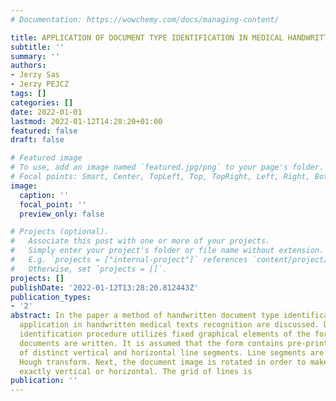 ```yaml
---
# Documentation: https://wowchemy.com/docs/managing-content/

title: APPLICATION OF DOCUMENT TYPE IDENTIFICATION IN MEDICAL HANDWRITTEN TEXTS RECOGNITION
subtitle: ''
summary: ''
authors:
- Jerzy Sas
- Jerzy PEJCZ
tags: []
categories: []
date: 2022-01-01
lastmod: 2022-01-12T14:28:20+01:00
featured: false
draft: false

# Featured image
# To use, add an image named `featured.jpg/png` to your page's folder.
# Focal points: Smart, Center, TopLeft, Top, TopRight, Left, Right, BottomLeft, Bottom, BottomRight.
image:
  caption: ''
  focal_point: ''
  preview_only: false

# Projects (optional).
#   Associate this post with one or more of your projects.
#   Simply enter your project's folder or file name without extension.
#   E.g. `projects = ["internal-project"]` references `content/project/deep-learning/index.md`.
#   Otherwise, set `projects = []`.
projects: []
publishDate: '2022-01-12T13:28:20.812443Z'
publication_types:
- '2'
abstract: In the paper a method of handwritten document type identification and its
  application in handwritten medical texts recognition are discussed. Document type
  identification procedure utilizes fixed graphical elements of the forms on which
  documents are written. It is assumed that the form contains pre-printed frames consisting
  of distinct vertical and horizontal line segments. Line segments are detected using
  Hough transform. Next, the document image is rotated in order to make detected lines
  exactly vertical or horizontal. The grid of lines is
publication: ''
---
```

